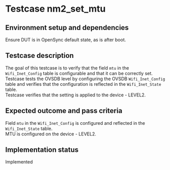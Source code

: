 # Testcase nm2_set_mtu

## Environment setup and dependencies

Ensure DUT is in OpenSync default state, as is after boot.

## Testcase description

The goal of this testcase is to verify that the field `mtu` in the
`Wifi_Inet_Config` table is configurable and that it can be correctly set.\
Testcase tests the OVSDB level by configuring the OVSDB `Wifi_Inet_Config`
table and verifies that the configuration is reflected in the `Wifi_Inet_State`
table.\
Testcase verifies that the setting is applied to the device - LEVEL2.

## Expected outcome and pass criteria

Field `mtu` in the `Wifi_Inet_Config` is configured and reflected in the
`Wifi_Inet_State` table.\
MTU is configured on the device - LEVEL2.

## Implementation status

Implemented
